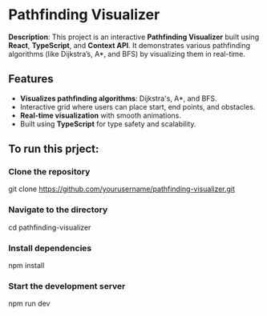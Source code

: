 # Pathfinding Visualizer

**Description**:
This project is an interactive **Pathfinding Visualizer** built using **React**, **TypeScript**, and **Context API**. It demonstrates various pathfinding algorithms (like Dijkstra’s, A\*, and BFS) by visualizing them in real-time.

## Features

- **Visualizes pathfinding algorithms**: Dijkstra's, A\*, and BFS.
- Interactive grid where users can place start, end points, and obstacles.
- **Real-time visualization** with smooth animations.
- Built using **TypeScript** for type safety and scalability.

## To run this prject:

### Clone the repository

git clone https://github.com/yourusername/pathfinding-visualizer.git

### Navigate to the directory

cd pathfinding-visualizer

### Install dependencies

npm install

### Start the development server

npm run dev
